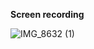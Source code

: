 **Screen recording**

![IMG_8632 (1)](https://github.com/vdcast/cvs_test_task/assets/108469609/a03e12d1-819c-47ce-9ad9-0a69fb1f8691)
